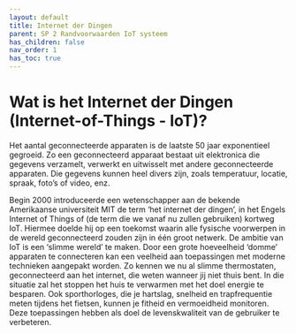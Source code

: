 ```yaml
---
layout: default
title: Internet der Dingen
parent: SP 2 Randvoorwaarden IoT systeem
has_children: false
nav_order: 1
has_toc: true
---
```


# Wat is het Internet der Dingen (Internet-of-Things - IoT)?
Het aantal geconnecteerde apparaten is de laatste 50 jaar exponentieel gegroeid. Zo een geconnecteerd apparaat bestaat uit elektronica die gegevens verzamelt, verwerkt 
en uitwisselt met andere geconnecteerde apparaten. Die gegevens kunnen heel divers zijn, zoals temperatuur, locatie, spraak, foto’s of video, enz.

Begin 2000 introduceerde een wetenschapper aan de bekende Amerikaanse universiteit MIT de term ‘het internet der dingen’, in het Engels Internet of Things of 
(de term die we vanaf nu zullen gebruiken) kortweg IoT. Hiermee doelde hij op een toekomst waarin alle fysische voorwerpen in de wereld geconnecteerd zouden zijn in
 één groot netwerk. De ambitie van IoT is een ‘slimme wereld’ te maken. Door een grote hoeveelheid ‘domme’ apparaten te connecteren kan een veelheid aan toepassingen
 met moderne technieken aangepakt worden. Zo kennen we nu al slimme thermostaten, geconnecteerd aan het internet, die weten wanneer jij niet thuis bent. 
 In die situatie zal het stoppen het huis te verwarmen met het doel energie te besparen. Ook sporthorloges, die je hartslag, snelheid en trapfrequentie meten tijdens het fietsen,
 kunnen je fitheid en vermoeidheid monitoren. Deze toepassingen hebben als doel de levenskwaliteit van de gebruiker te verbeteren.

